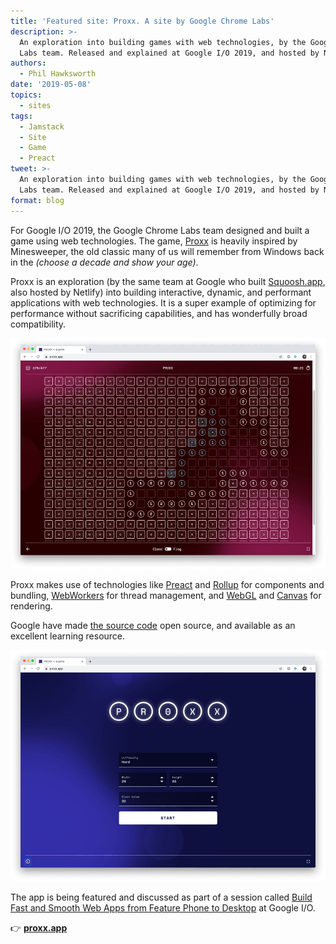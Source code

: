 ```yaml
---
title: 'Featured site: Proxx. A site by Google Chrome Labs'
description: >-
  An exploration into building games with web technologies, by the Google Chrome
  Labs team. Released and explained at Google I/O 2019, and hosted by Netlify.
authors:
  - Phil Hawksworth
date: '2019-05-08'
topics:
  - sites
tags:
  - Jamstack
  - Site
  - Game
  - Preact
tweet: >-
  An exploration into building games with web technologies, by the Google Chrome
  Labs team. Released and explained at Google I/O 2019, and hosted by Netlify.
format: blog
---
```

For Google I/O 2019, the Google Chrome Labs team designed and built a game using web technologies. The game, [Proxx](https://proxx.app) is heavily inspired by Minesweeper, the old classic many of us will remember from Windows back in the _(choose a decade and show your age)_.

Proxx is an exploration (by the same team at Google who built [Squoosh.app](/blog/2019/01/09/featured-site-squoosh.app/), also hosted by Netlify) into building interactive, dynamic, and performant applications with web technologies. It is a super example of optimizing for performance without sacrificing capabilities, and has wonderfully broad compatibility.

![Screenshot of Proxx.app gameplay](/v3/img/blog/featured-proxx-play.jpg "Screenshot of Proxx.app gameplay")

Proxx makes use of technologies like [Preact](https://preactjs.com/) and [Rollup](https://rollupjs.org/) for components and bundling, [WebWorkers](https://developer.mozilla.org/en-US/docs/Web/API/Web_Workers_API) for thread management, and [WebGL](https://developer.mozilla.org/en-US/docs/Web/API/WebGL_API) and [Canvas](https://developer.mozilla.org/en-US/docs/Web/API/Canvas_API) for rendering.

Google have made [the source code](https://github.com/GoogleChromeLabs/proxx) open source, and available as an excellent learning resource.

![Screenshot of Proxx.app home page](/v3/img/blog/featured-proxx-home.jpg "Screenshot of Proxx.app home page")

The app is being featured and discussed as part of a session called [Build Fast and Smooth Web Apps from Feature Phone to Desktop](https://events.google.com/io/schedule/events/edd25f87-df45-4b17-84c8-2037ab1b6bae) at Google I/O.


👉 **[proxx.app](https://proxx.app/)**
